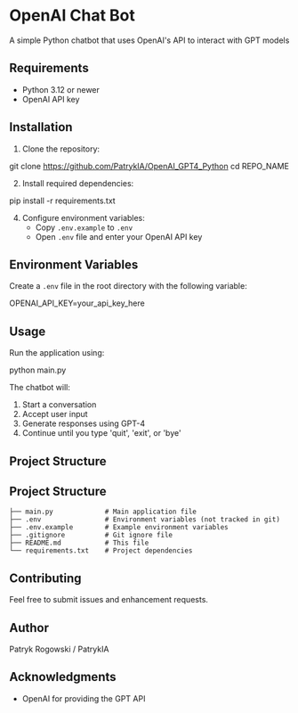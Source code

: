 # OpenAI Chat Bot

A simple Python chatbot that uses OpenAI's API to interact with GPT models

## Requirements

- Python 3.12 or newer
- OpenAI API key

## Installation

1. Clone the repository:

git clone https://github.com/PatrykIA/OpenAI_GPT4_Python
cd REPO_NAME

2. Install required dependencies:
   
pip install -r requirements.txt

4. Configure environment variables:
   - Copy `.env.example` to `.env`
   - Open `.env` file and enter your OpenAI API key

## Environment Variables

Create a `.env` file in the root directory with the following variable:

OPENAI_API_KEY=your_api_key_here

## Usage

Run the application using:

python main.py

The chatbot will:
1. Start a conversation
2. Accept user input
3. Generate responses using GPT-4
4. Continue until you type 'quit', 'exit', or 'bye'

## Project Structure

## Project Structure

```
├── main.py             # Main application file
├── .env                # Environment variables (not tracked in git)
├── .env.example        # Example environment variables 
├── .gitignore          # Git ignore file
├── README.md           # This file
└── requirements.txt    # Project dependencies
```

## Contributing

Feel free to submit issues and enhancement requests.

## Author

Patryk Rogowski / PatrykIA

## Acknowledgments

- OpenAI for providing the GPT API
